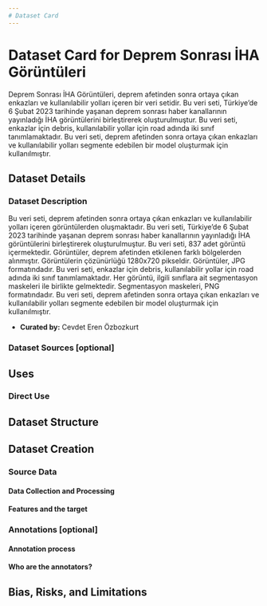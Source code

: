 ```yaml
---
# Dataset Card
---
```


# Dataset Card for Deprem Sonrası İHA Görüntüleri

<!-- Provide a quick summary of the dataset. -->

Deprem Sonrası İHA Görüntüleri, deprem afetinden sonra ortaya çıkan enkazları ve kullanılabilir yolları içeren bir veri setidir. Bu veri seti, Türkiye’de 6 Şubat 2023 tarihinde yaşanan deprem sonrası haber kanallarının yayınladığı İHA görüntülerini birleştirerek oluşturulmuştur. Bu veri seti, enkazlar için debris, kullanılabilir yollar için road adında iki sınıf tanımlamaktadır. Bu veri seti, deprem afetinden sonra ortaya çıkan enkazları ve kullanılabilir yolları segmente edebilen bir model oluşturmak için kullanılmıştır.

## Dataset Details

### Dataset Description

Bu veri seti, deprem afetinden sonra ortaya çıkan enkazları ve kullanılabilir yolları içeren görüntülerden oluşmaktadır. Bu veri seti, Türkiye’de 6 Şubat 2023 tarihinde yaşanan deprem sonrası haber kanallarının yayınladığı İHA görüntülerini birleştirerek oluşturulmuştur. Bu veri seti, 837 adet görüntü içermektedir. Görüntüler, deprem afetinden etkilenen farklı bölgelerden alınmıştır. Görüntülerin çözünürlüğü 1280x720 pikseldir. Görüntüler, JPG formatındadır. Bu veri seti, enkazlar için debris, kullanılabilir yollar için road adında iki sınıf tanımlamaktadır. Her görüntü, ilgili sınıflara ait segmentasyon maskeleri ile birlikte gelmektedir. Segmentasyon maskeleri, PNG formatındadır. Bu veri seti, deprem afetinden sonra ortaya çıkan enkazları ve kullanılabilir yolları segmente edebilen bir model oluşturmak için kullanılmıştır.
<!-- Provide a longer summary of what this dataset is. -->

- **Curated by:** Cevdet Eren Özbozkurt




### Dataset Sources [optional]

<!-- Provide the basic links for the dataset. -->

## Uses

<!-- Address questions around how the dataset is intended to be used. -->

### Direct Use

<!-- This section describes suitable use cases for the dataset. -->


## Dataset Structure

<!-- This section provides a description of the dataset fields, and additional information about the dataset structure such as criteria used to create the splits, relationships between data points, etc. -->


## Dataset Creation

### Source Data

<!-- This section describes the source data (e.g. news text and headlines, social media posts, translated sentences, ...). -->

#### Data Collection and Processing

<!-- This section describes the data collection and processing process such as data selection criteria, filtering and normalization methods, tools and libraries used, etc. -->


#### Features and the target

<!-- This section describes the features of the dataset and the target of the project -->

### Annotations [optional]

<!-- If the dataset contains annotations which are not part of the initial data collection, use this section to describe them. -->

#### Annotation process

<!-- This section describes the annotation process such as annotation tools used in the process, the amount of data annotated, annotation guidelines provided to the annotators, interannotator statistics, annotation validation, etc. -->


#### Who are the annotators?

<!-- This section describes the people or systems who created the annotations. -->



## Bias, Risks, and Limitations

<!-- This section is meant to convey both technical and sociotechnical limitations. -->




